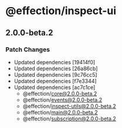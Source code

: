 # @effection/inspect-ui

## 2.0.0-beta.2
### Patch Changes

- Updated dependencies [19414f0]
- Updated dependencies [26a86cb]
- Updated dependencies [9c76cc5]
- Updated dependencies [f7e3344]
- Updated dependencies [ac7c1ce]
  - @effection/core@2.0.0-beta.2
  - @effection/events@2.0.0-beta.2
  - @effection/inspect-utils@2.0.0-beta.2
  - @effection/main@2.0.0-beta.2
  - @effection/subscription@2.0.0-beta.2
